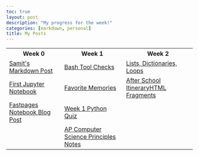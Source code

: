 ```yaml
---
toc: true
layout: post
description: "My progress for the week!"
categories: [markdown, personal]
title: My Posts
---
```

<html>
<style>
    table, th, td {
        border: 1 px white;
    }
</style>

<table>
   <tr>
        <th>Week 0 </th>
        <th>Week 1 </th>
        <th>Week 2 </th>
   </tr>
   <tr>
        <td><a href="https://samitpoojary.github.io/FASTPAGES/markdown/personal/2022/08/22/another-markdown-post.html">Samit's Markdown Post</a></td>
        <td><a href = "https://samitpoojary.github.io/FASTPAGES/jupyter/bash/2022/08/28/Bash-Installation-Validation.html">Bash Tool Checks</a></td>
        <td><a href = "https://samitpoojary.github.io/FASTPAGES/python/jupyter/notes/2022/08/29/TP120-python_lists.html"> Lists, Dictionaries, Loops</a></td>
   </tr>
   <tr>
        <td><a href = "https://samitpoojary.github.io/FASTPAGES/jupyter/2022/08/21/first-jupyter-notebook.html"> First Jupyter Notebook</a></td>
        <td><a href = "https://samitpoojary.github.io/FASTPAGES/markdown/personal/2022/08/28/extra-post-with-image.html">Favorite Memories</a></td>
        <td><a href="https://samitpoojary.github.io/FASTPAGES/markdown/personal/2022/09/05/time-box.html">After School Itinerary</a><a href="https://samitpoojary.github.io/FASTPAGES/markdown/html/2022/09/05/Remote-Theme-Change.html">HTML Fragments</a></td>
        
   </tr>
   <tr>
        <td><a href = "https://samitpoojary.github.io/FASTPAGES/jupyter/2020/02/20/test.html"> Fastpages Notebook Blog Post</a></td>
        <td><a href="https://samitpoojary.github.io/FASTPAGES/jupyter/python/2022/08/28/Python-Quiz.html"> Week 1 Python Quiz</a></td>
        <td></td>
   </tr>
   <tr>
        <td></td>
        <td><a href = "https://samitpoojary.github.io/FASTPAGES/notes/">AP Computer Science Principles Notes</a></td>
   </tr>
</table>
